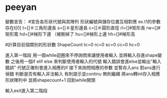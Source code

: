 # peeyan
變數宣告：
#宣告各形狀代號與其陣列
形狀編號與儲存位置互相對應 ex.t1的參數存在t[0]
t=[]＃三角形邊長
s=[]＃星形邊長
c=[]＃圓形直徑
rl=[]#矩形長
rw=[]#矩形寬
hd=[]#梯形下邊 （被刪掉了
hu=[]#梯形上邊
hh=[]#梯形高

#計算目前個類別的形狀數 ShapeCount
tc=0
rc=0
sc=0
cc=0
hc=0

進入第一階段
用一個while迴圈來不停詢問來讓使用者輸入
並將輸入存進shape變數
之後用一個if elif else
來判斷使用者輸入的代號
輸入錯誤會進else並輸出"輸入錯誤"
代號正確則會進入相應的if
接下來詢問相應的參數
並暫存入ans
對ans進行偵錯  判斷是否有輸入非法輸入 有則提示並continu 無則繼續
將ans轉int存入相應形狀陣列中
並將shapecount+1
回到while開頭

輸入exit進入第二階段